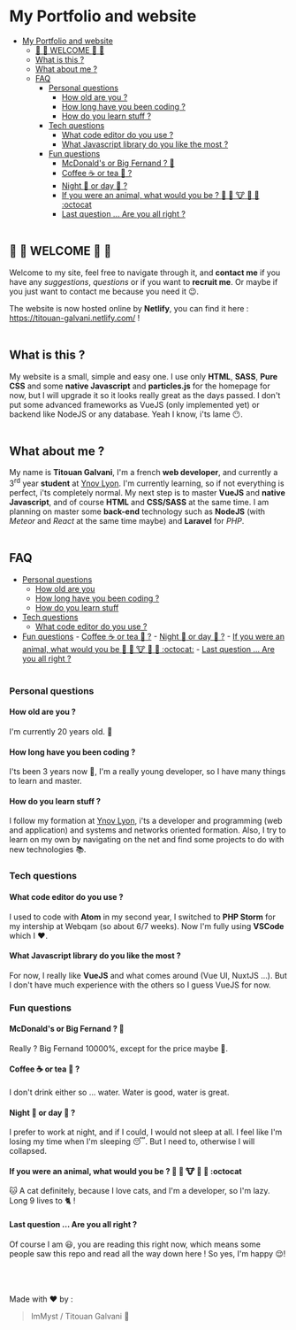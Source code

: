 # My Portfolio and website

- [My Portfolio and website](#my-portfolio-and-website)
    - [:tada: :clap: WELCOME :clap: :tada:](#tada-clap-welcome-clap-tada)
    - [What is this ?](#what-is-this)
    - [What about me ?](#what-about-me)
    - [FAQ](#faq)
        - [Personal questions](#personal-questions)
            - [How old are you ?](#how-old-are-you)
            - [How long have you been coding ?](#how-long-have-you-been-coding)
            - [How do you learn stuff ?](#how-do-you-learn-stuff)
        - [Tech questions](#tech-questions)
            - [What code editor do you use ?](#what-code-editor-do-you-use)
            - [What Javascript library do you like the most ?](#what-javascript-library-do-you-like-the-most)
        - [Fun questions](#fun-questions)
            - [McDonald's or Big Fernand ? :hamburger:](#mcdonalds-or-big-fernand--hamburger)
            - [Coffee :coffee: or tea :tea: ?](#coffee-coffee-or-tea-tea)
            - [Night :bridge_at_night: or day :city_sunrise: ?](#night-bridgeatnight-or-day-citysunrise)
            - [If you were an animal, what would you be ? :dog: :pig: :cow: :bug: :penguin: :octocat](#if-you-were-an-animal-what-would-you-be--dog-pig-cow-bug-penguin-octocat)
            - [Last question ... Are you all right ?](#last-question--are-you-all-right)
  <br><br>

## :tada: :clap: WELCOME :clap: :tada:

Welcome to my site, feel free to navigate through it, and **contact me** if you have any _suggestions_, _questions_ or if you want to **recruit me**. Or maybe if you just want to contact me because you need it :wink:.

The website is now hosted online by **Netlify**, you can find it here : https://titouan-galvani.netlify.com/ !
<br><br>

## What is this ?

My website is a small, simple and easy one. I use only **HTML**, **SASS**, **Pure CSS** and some **native Javascript** and **particles.js** for the homepage for now, but I will upgrade it so it looks really great as the days passed. I don't put some advanced frameworks as VueJS (only implemented yet) or backend like NodeJS or any database. Yeah I know, i'ts lame :no_mouth:.
<br><br>

## What about me ?

My name is **Titouan Galvani**, I'm a french **web developer**, and currently a 3<sup>rd</sup> year **student** at [Ynov Lyon](https://www.ynov.com/). I'm currently learning, so if not everything is perfect, i'ts completely normal. My next step is to master **VueJS** and **native Javascript**, and of course **HTML** and **CSS/SASS** at the same time. I am planning on master some **back-end** technology such as **NodeJS** (with _Meteor_ and _React_ at the same time maybe) and **Laravel** for _PHP_.
<br><br>

## FAQ

- [Personal questions](#personal-questions)
  - [How old are you](#how-old-are-you-?)
  - [How long have you been coding ?](#how-long-have-you-been-coding-?)
  - [How do you learn stuff](#how-do-you-learn-stuff-?)
- [Tech questions](#tech-questions)
  - [What code editor do you use ?](#what-code-editor-do-you-use-?)
- [Fun questions](#fun-questions) - [Coffee :coffee: or tea :tea: ?](#coffee-coffee-or-tea-tea) - [Night :bridge_at_night: or day :city_sunrise: ?](#night-bridgeatnight-or-day-citysunrise) - [If you were an animal, what would you be :dog: :pig: :cow: :bug: :penguin: :octocat:](#if-you-were-an-animal-what-would-you-be-dog-pig-cow-bug-penguin-octocat) - [Last question ... Are you all right ?](#last-question--are-you-all-right)
  <br><br>

### Personal questions

#### How old are you ?

I'm currently 20 years old. :man:

#### How long have you been coding ?

I'ts been 3 years now :grimacing:, I'm a really young developer, so I have many things to learn and master.

#### How do you learn stuff ?

I follow my formation at [Ynov Lyon](https://www.ynov.com/), i'ts a developer and programming (web and application) and systems and networks oriented formation. Also, I try to learn on my own by navigating on the net and find some projects to do with new technologies :books:.

### Tech questions

#### What code editor do you use ?

I used to code with **Atom** in my second year, I switched to **PHP Storm** for my intership at Webqam (so about 6/7 weeks). Now I'm fully using **VSCode** which I :heart:.

#### What Javascript library do you like the most ?

For now, I really like **VueJS** and what comes around (Vue UI, NuxtJS ...). But I don't have much experience with the others so I guess VueJS for now.

### Fun questions

#### McDonald's or Big Fernand ? :hamburger:

Really ? Big Fernand 10000%, except for the price maybe :thinking:.

#### Coffee :coffee: or tea :tea: ?

I don't drink either so ... water. Water is good, water is great.

#### Night :bridge_at_night: or day :city_sunrise: ?

I prefer to work at night, and if I could, I would not sleep at all. I feel like I'm losing my time when I'm sleeping :sleeping:. But I need to, otherwise I will collapsed.

#### If you were an animal, what would you be ? :dog: :pig: :cow: :bug: :penguin: :octocat

:cat: A cat definitely, because I love cats, and I'm a developer, so I'm lazy. Long 9 lives to :cat2: !

#### Last question ... Are you all right ?

Of course I am :smiley:, you are reading this right now, which means some people saw this repo and read all the way down here ! So yes, I'm happy :relieved:!

<br><br><br>
Made with :heart: by :

> ImMyst / Titouan Galvani :metal:
